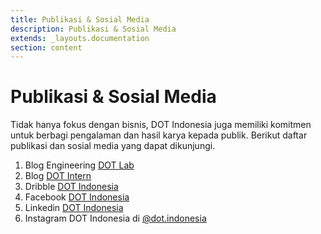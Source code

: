 ```yaml
---
title: Publikasi & Sosial Media
description: Publikasi & Sosial Media
extends: _layouts.documentation
section: content
---
```


# Publikasi & Sosial Media

Tidak hanya fokus dengan bisnis, DOT Indonesia juga memiliki komitmen untuk berbagi pengalaman dan hasil karya kepada publik. Berikut daftar publikasi dan sosial media yang dapat dikunjungi.

1. Blog Engineering [DOT Lab](https://medium.com/dot-lab/)
2. Blog [DOT Intern](https://medium.com/dot-intern)
3. Dribble [DOT Indonesia](https://dribbble.com/dot_indonesia)
4. Facebook [DOT Indonesia](https://www.facebook.com/dotindonesia/)
5. Linkedin [DOT Indonesia](https://www.linkedin.com/company/dot-indonesia/)
6. Instagram DOT Indonesia di [@dot.indonesia](https://www.instagram.com/dot.indonesia/)